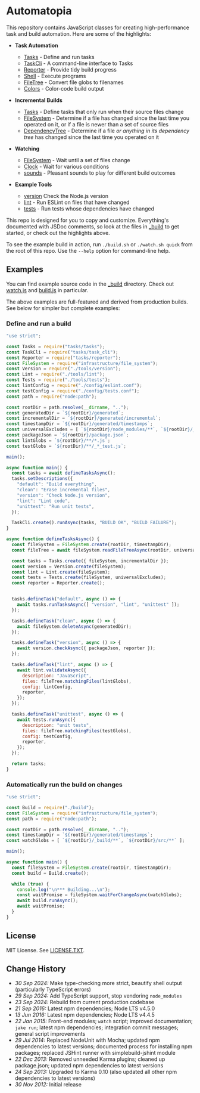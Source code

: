 # Automatopia

This repository contains JavaScript classes for creating high-performance task and build automation. Here are some of the highlights:

* **Task Automation**
  * [Tasks](_build/node_modules/tasks/tasks.js) - Define and run tasks
  * [TaskCli](_build/node_modules/tasks/task_cli.js) - A command-line interface to Tasks
  * [Reporter](_build/node_modules/tasks/reporter.js) - Provide tidy build progress
  * [Shell](_build/node_modules/infrastructure/shell.js) - Execute programs
  * [FileTree](_build/node_modules/infrastructure/file_tree.js) - Convert file globs to filenames
  * [Colors](_build/node_modules/infrastructure/colors.js) - Color-code build output

* **Incremental Builds**
  * [Tasks](_build/node_modules/tasks/tasks.js) - Define tasks that only run when their source files change
  * [FileSystem](_build/node_modules/infrastructure/file_system.js) - Determine if a file has changed since the last time you operated on it, or if a file is newer than a set of source files
  * [DependencyTree](_build/node_modules/tasks/dependency_tree.js) - Determine if a file *or anything in its dependency tree* has changed since the last time you operated on it 

* **Watching**
  * [FileSystem](_build/node_modules/infrastructure/file_system.js) - Wait until a set of files change
  * [Clock](_build/node_modules/infrastructure/clock.js) - Wait for various conditions
  * [sounds](_build/sounds) - Pleasant sounds to play for different build outcomes 

* **Example Tools**
  * [version](_build/tools/version.js) Check the Node.js version
  * [lint](_build/tools/lint.js) - Run ESLint on files that have changed
  * [tests](_build/tools/tests.js) - Run tests whose dependencies have changed 

This repo is designed for you to copy and customize. Everything's documented with JSDoc comments, so look at the files in [_build](_build) to get started, or check out the highlights above.

To see the example build in action, run `./build.sh` or `./watch.sh quick` from the root of this repo. Use the `--help` option for command-line help.


## Examples

You can find example source code in the [_build](_build) directory. Check out [watch.js](_build/watch.js) and [build.js](_build/build.js) in particular.

The above examples are full-featured and derived from production builds. See below for simpler but complete examples:

### Define and run a build

```javascript
"use strict";

const Tasks = require("tasks/tasks");
const TaskCli = require("tasks/task_cli");
const Reporter = require("tasks/reporter");
const FileSystem = require("infrastructure/file_system");
const Version = require("./tools/version");
const Lint = require("./tools/lint");
const Tests = require("./tools/tests");
const lintConfig = require("./config/eslint.conf");
const testConfig = require("./config/tests.conf");
const path = require("node:path");

const rootDir = path.resolve(__dirname, "..");
const generatedDir = `${rootDir}/generated`;
const incrementalDir = `${rootDir}/generated/incremental`;
const timestampDir = `${rootDir}/generated/timestamps`;
const universalExcludes = [ `${rootDir}/node_modules/**`, `${rootDir}/_build/node_modules/tests/vendor/**` ];
const packageJson = `${rootDir}/package.json`;
const lintGlobs = `${rootDir}/**/*.js`;
const testGlobs = `${rootDir}/**/_*_test.js`;

main();

async function main() {
  const tasks = await defineTasksAsync();
  tasks.setDescriptions({
    "default": "Build everything",
    "clean": "Erase incremental files",
    "version": "Check Node.js version",
    "lint": "Lint code",
    "unittest": "Run unit tests",
  });

  TaskCli.create().runAsync(tasks, "BUILD OK", "BUILD FAILURE");
}

async function defineTasksAsync() {
  const fileSystem = FileSystem.create(rootDir, timestampDir);
  const fileTree = await fileSystem.readFileTreeAsync(rootDir, universalExcludes);

  const tasks = Tasks.create({ fileSystem, incrementalDir });
  const version = Version.create(fileSystem);
  const lint = Lint.create(fileSystem);
  const tests = Tests.create(fileSystem, universalExcludes);
  const reporter = Reporter.create();


  tasks.defineTask("default", async () => {
    await tasks.runTasksAsync([ "version", "lint", "unittest" ]);
  });

  tasks.defineTask("clean", async () => {
    await fileSystem.deleteAsync(generatedDir);
  });

  tasks.defineTask("version", async () => {
    await version.checkAsync({ packageJson, reporter });
  });

  tasks.defineTask("lint", async () => {
    await lint.validateAsync({
      description: "JavaScript",
      files: fileTree.matchingFiles(lintGlobs),
      config: lintConfig,
      reporter,
    });
  });

  tasks.defineTask("unittest", async () => {
    await tests.runAsync({
      description: "unit tests",
      files: fileTree.matchingFiles(testGlobs),
      config: testConfig,
      reporter,
    });
  });

  return tasks;
}
```

### Automatically run the build on changes
```javascript
"use strict";

const Build = require("./build");
const FileSystem = require("infrastructure/file_system");
const path = require("node:path");

const rootDir = path.resolve(__dirname, "..");
const timestampDir = `${rootDir}/generated/timestamps`;
const watchGlobs = [ `${rootDir}/_build/**`, `${rootDir}/src/**` ];

main();

async function main() {
  const fileSystem = FileSystem.create(rootDir, timestampDir);
  const build = Build.create();

  while (true) {
    console.log("\n*** Building...\n");
    const waitPromise = fileSystem.waitForChangeAsync(watchGlobs);
    await build.runAsync();
    await waitPromise;
  }
}
```


## License

MIT License. See [LICENSE.TXT](LICENSE.TXT).


## Change History

* *30 Sep 2024:* Make type-checking more strict, beautify shell output (particularly TypeScript errors)
* *29 Sep 2024:* Add TypeScript support, stop vendoring `node_modules`
* *23 Sep 2024:* Rebuild from current production codebase
* *21 Sep 2016:* Latest npm dependencies; Node LTS v4.5.0
* *13 Jun 2016:* Latest npm dependencies; Node LTS v4.4.5
* *22 Jan 2015:* Front-end modules; `watch` script; improved documentation; `jake run`; latest npm dependencies; integration commit messages; general script improvements
* *29 Jul 2014:* Replaced NodeUnit with Mocha; updated npm dependencies to latest versions; documented process for installing npm packages; replaced JSHint runner with simplebuild-jshint module
* *22 Dec 2013:* Removed unneeded Karma plugins; cleaned up package.json; updated npm dependencies to latest versions
* *24 Sep 2013:* Upgraded to Karma 0.10 (also updated all other npm dependencies to latest versions)
* *30 Nov 2012:* Initial release
